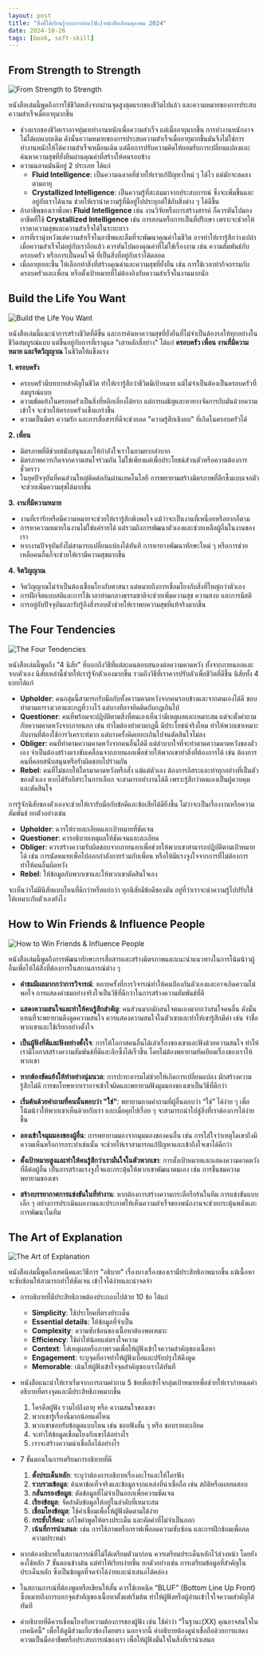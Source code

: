 ```yaml
---
layout: post
title: "สิ่งที่ได้เรียนรู้จากการอ่าน(ฟัง)หนังสือเดือนตุลาคม 2024"
date: 2024-10-26
tags: [book, soft-skill]
---
```


## From Strength to Strength
![From Strength to Strength](/assets/2024-10-26/2024-10-26-from-strength-to-strength.jpg)

หนังสือเล่มนี้พูดถึงการใช้ชีวิตหลังจากผ่านจุดสูงสุดแรกของชีวิตไปแล้ว และความหมายของการประสบความสำเร็จเมื่ออายุมากขึ้น

- ช่วงแรกของชีวิตเราอาจทุ่มเททำงานหนักเพื่อความสำเร็จ แต่เมื่ออายุมากขึ้น การทำงานหนักอาจไม่ได้ผลแบบเดิม ดังนั้นความหมายของการประสบความสำเร็จเมื่ออายุมากขึ้นมันจึงไม่ใช่การทำงานหนักให้ได้ความสำเร็จเหมือนเดิม แต่คือการปรับความคิดให้ยอมรับการเปลี่ยนแปลงและค้นหาความสุขที่ยั่งยืนผ่านคุณค่าที่สร้างให้คนรอบข้าง
- ความฉลาดมันมีอยู่ 2 ประเภท ได้แก่
  - **Fluid Intelligence**: เป็นความฉลาดที่ช่วยให้เราแก้ปัญหาใหม่ ๆ ได้ไว แต่มักจะลดลงตามอายุ
  - **Crystallized Intelligence**: เป็นความรู้ที่สะสมมาจากประสบการณ์ ซึ่งจะเพิ่มขึ้นและอยู่กับเราได้นาน ช่วยให้เรานำความรู้ที่มีอยู่ไปประยุกต์ใช้กับสิ่งต่าง ๆ ได้ดีขึ้น
- ถ้าอาชีพของเราพึ่งพา **Fluid Intelligence** เช่น งานวิจัยหรือการสร้างสรรค์ ก็ควรหันไปมองอาชีพที่ใช้ **Crystallized Intelligence** เช่น การสอนหรือการเป็นที่ปรึกษา เพราะจะช่วยให้เราหาความสุขและความสำเร็จได้ในระยะยาว
- การที่เรามุ่งหวังแต่ความสำเร็จในอาชีพและลืมที่จะพัฒนาคุณค่าในชีวิต อาจทำให้เรารู้สึกว่างเปล่าเมื่อความสำเร็จไม่อยู่กับเราอีกแล้ว ควรหันไปมองคุณค่าที่ไม่ใช่เรื่องงาน เช่น ความสัมพันธ์กับครอบครัว หรือการเป็นคนใจดี ที่เป็นสิ่งที่อยู่กับเราได้ตลอด
- เมื่ออายุเยอะขึ้น ให้เลือกทำสิ่งที่สร้างคุณค่าและความสุขที่ยั่งยืน เช่น การใช้เวลาทำกิจกรรมกับครอบครัวและเพื่อน หรือตั้งเป้าหมายที่ไม่ต้องอิงกับความสำเร็จในงานมากนัก

## Build the Life You Want
![Build the Life You Want](/assets/2024-10-26/2024-10-26-build-the-life-you-want.jpg)

หนังสือเล่มนี้แนะนำการสร้างชีวิตที่ดีขึ้น และการค้นหาความสุขที่ยั่งยืนที่ไม่จำเป็นต้องรอให้ทุกอย่างในชีวิตสมบูรณ์แบบ แต่ขึ้นอยู่กับการที่เราดูแล "เสาหลักสี่อย่าง" ได้แก่ **ครอบครัว เพื่อน งานที่มีความหมาย และจิตวิญญาณ** ในชีวิตให้แข็งแรง
  
**1. ครอบครัว**
   - ครอบครัวมีบทบาทสำคัญในชีวิต ทำให้เรารู้สึกว่าชีวิตมีเป้าหมาย แม้ไม่จำเป็นต้องเป็นครอบครัวที่สมบูรณ์แบบ
   - ความขัดแย้งในครอบครัวเป็นสิ่งที่หลีกเลี่ยงได้ยาก แต่การเผชิญและหาทางจัดการกับมันด้วยความเข้าใจ จะช่วยให้ครอบครัวแข็งแกร่งขึ้น
   - ความเป็นมิตร ความรัก และการสื่อสารที่ดีจะช่วยลด "ความรู้สึกเชิงลบ" ที่เกิดในครอบครัวได้

**2. เพื่อน**
   - มิตรภาพที่ดีช่วยสนับสนุนและให้กำลังใจเราในยามยากลำบาก
   - มิตรภาพควรเกิดจากความสนใจร่วมกัน ไม่ใช่เพียงแค่เพื่อประโยชน์ส่วนตัวหรือความต้องการชั่วคราว
   - ในยุคปัจจุบันที่คนส่วนใหญ่ติดต่อกันผ่านเทคโนโลยี การพยายามสร้างมิตรภาพที่ลึกซึ้งแบบเจอตัวจะช่วยเพิ่มความสุขได้มากขึ้น

**3. งานที่มีความหมาย**
   - งานที่เรารักหรือมีความหมายจะช่วยให้เรารู้สึกพึงพอใจ แม้ว่าจะเป็นงานที่เหนื่อยหรือยากก็ตาม
   - การหาความหมายในงานไม่ใช่แค่รายได้ แต่รวมถึงการพัฒนาตัวเองและช่วยเหลือผู้อื่นในงานของเรา
   - หากงานปัจจุบันยังไม่สามารถเปลี่ยนแปลงได้ทันที การหาทางพัฒนาทักษะใหม่ ๆ หรือการช่วยเหลือคนอื่นก็จะช่วยให้เรามีความสุขมากขึ้น

**4. จิตวิญญาณ**
   - จิตวิญญาณไม่จำเป็นต้องเชื่อมโยงกับศาสนา แต่หมายถึงการเชื่อมโยงกับสิ่งที่ใหญ่กว่าตัวเอง
   - การฝึกจิตแบบสติและการใช้เวลาท่ามกลางธรรมชาติจะช่วยเพิ่มความสุข ความสงบ และการมีสติ
   - การอยู่กับปัจจุบันและรับรู้ถึงสิ่งรอบตัวช่วยให้เราพบความสุขที่แท้จริงมากขึ้น

## The Four Tendencies
![The Four Tendencies](/assets/2024-10-26/2024-10-26-the-four-tendencies.jpg)

หนังสือเล่มนี้พูดถึง "4 นิสัย" ที่บอกถึงวิธีที่แต่ละคนตอบสนองต่อความคาดหวัง ทั้งจากภายนอกและจากตัวเอง นิสัยเหล่านี้ช่วยให้เรารู้จักตัวเองมากขึ้น รวมถึงวิธีที่เราควรปรับตัวเพื่อชีวิตที่ดีขึ้น นิสัยทั้ง 4 แบบได้แก่

- **Upholder**: คนกลุ่มนี้สามารถรับมือกับทั้งความคาดหวังจากคนรอบข้างและจากตนเองได้ดี ชอบทำตามตารางเวลาและกฎที่วางไว้ แต่บางทีอาจยึดติดกับกฎเกินไป
- **Questioner**: คนที่พร้อมจะปฏิบัติตามสิ่งที่ตนเองเห็นว่ามีเหตุผลและเหมาะสม แต่จะตั้งคำถามกับความคาดหวังจากภายนอก เช่น ทำไมต้องทำตามกฎนี้ มีประโยชน์จริงไหม ทำให้พวกเขาเหมาะกับงานที่ต้องใช้การวิเคราะห์มาก แต่บางครั้งคิดเยอะเกินไปจนตัดสินใจไม่ลง
- **Obliger**: คนที่ทำตามความคาดหวังจากคนอื่นได้ดี แต่ลำบากใจที่จะทำตามความคาดหวังของตัวเอง จำเป็นต้องสร้างแรงขับเคลื่อนจากภายนอกเพื่อช่วยให้พวกเขาทำสิ่งที่ต้องการได้ เช่น ต้องการคนที่คอยสนับสนุนหรือรับผิดชอบไปร่วมกัน
- **Rebel**: คนที่ไม่ชอบให้ใครมาคาดหวังหรือสั่ง แม้แต่ตัวเอง ต้องการอิสระและทำทุกอย่างที่เป็นตัวของตัวเอง หากได้รับอิสระในการเลือก จะสามารถทำงานได้ดี เพราะรู้สึกว่าตนเองเป็นผู้ควบคุมและตัดสินใจ

การรู้จักนิสัยของตัวเองจะช่วยให้เรารับมือกับข้อดีและข้อเสียได้ดียิ่งขึ้น ไม่ว่าจะเป็นเรื่องงานหรือความสัมพันธ์ ยกตัวอย่างเช่น

- **Upholder**: ควรให้รายละเอียดและเป้าหมายที่ชัดเจน
- **Questioner**: ควรอธิบายเหตุผลให้ชัดเจนและละเอียด
- **Obliger**: ควรสร้างความรับผิดชอบจากภายนอกเพื่อช่วยให้พวกเขาสามารถปฏิบัติตามเป้าหมายได้ เช่น การนัดหมายเพื่อไปออกกำลังกายร่วมกับเพื่อน หรือให้มีแรงจูงใจจากการที่ไม่ต้องการทำให้คนอื่นผิดหวัง
- **Rebel**: ให้ข้อมูลกับพวกเขาและให้พวกเขาตัดสินใจเอง

จะเห็นว่าไม่มีนิสัยแบบไหนที่ดีกว่าหรือแย่กว่า ทุกนิสัยมีข้อดีของมัน อยู่ที่ว่าเราจะนำความรู้ไปปรับใช้ให้เหมาะกับตัวเองยังไง

## How to Win Friends & Influence People
![How to Win Friends & Influence People](/assets/2024-10-26/2024-10-26-how-to-win-friends-and-influence-people.jpg)

หนังสือเล่มนี้พูดถึงการพัฒนาทักษะการสื่อสารและสร้างมิตรภาพและแนะนำแนวทางในการโน้มน้าวผู้อื่นเพื่อให้ได้สิ่งที่ต้องการในสถานการณ์ต่าง ๆ

- **คำชมมีผลมากกว่าการวิจารณ์**: หลายครั้งที่การวิจารณ์ทำให้คนป้องกันตัวเองและอาจเกิดความไม่พอใจ การแสดงคำชมอย่างจริงใจเป็นวิธีที่ดีกว่าในการสร้างความสัมพันธ์ที่ดี

- **แสดงความสนใจและทำให้คนรู้สึกสำคัญ**: คนส่วนมากมักสนใจตนเองมากกว่าสนใจคนอื่น ดังนั้น แทนที่จะพยายามดึงดูดความสนใจ ควรแสดงความสนใจในตัวเขาและทำให้เขารู้สึกมีค่า เช่น จำชื่อพวกเขาและใช้เรียกอย่างตั้งใจ

- **เป็นผู้ฟังที่ดีและฟังอย่างตั้งใจ**: การให้โอกาสคนอื่นได้เล่าเรื่องของเขาและฟังด้วยความสนใจ ทำให้เรามีโอกาสสร้างความสัมพันธ์ที่ดีและลึกซึ้งได้เร็วขึ้น โดยไม่ต้องพยายามยัดเยียดเรื่องของเราให้พวกเขา

- **หากต้องขัดแย้งให้ทำอย่างนุ่มนวล**: การปะทะคารมไม่ช่วยให้เกิดการเปลี่ยนแปลง มักสร้างความรู้สึกไม่ดี การขอโทษหากเราอาจเข้าใจผิดและพยายามฟังมุมมองของเขาเป็นวิธีที่ดีกว่า

- **เริ่มต้นด้วยคำถามที่คนนั้นตอบว่า "ใช่"**: พยายามถามคำถามที่ผู้อื่นตอบว่า “ใช่” ได้ง่าย ๆ เพื่อโน้มน้าวให้พวกเขาเห็นด้วยกับเรา และเมื่อคุยไปเรื่อย ๆ จะสามารถนำไปสู่สิ่งที่เราต้องการได้ง่ายขึ้น

- **ลองเข้าใจมุมมองของผู้อื่น**: การพยายามมองจากมุมมองของคนอื่น เช่น การใส่ใจว่าเหตุใดเขาถึงมีความเห็นหรือการกระทำเช่นนั้น จะช่วยให้เราสามารถแก้ปัญหาและเข้าถึงใจเขาได้ดีกว่า

- **ตั้งเป้าหมายสูงและทำให้คนรู้สึกว่าเรามั่นใจในตัวพวกเขา**: การตั้งเป้าหมายและแสดงความคาดหวังที่ดีต่อผู้อื่น เป็นการสร้างแรงจูงใจและกระตุ้นให้พวกเขาพัฒนาตนเอง เช่น การชื่นชมความพยายามของเขา

- **สร้างบรรยากาศการแข่งขันในที่ทำงาน**: หากต้องการสร้างความกระตือรือร้นในทีม การแข่งขันแบบเล็ก ๆ อย่างการประเมินผลงานและประกาศให้เห็นความสำเร็จของพนักงานจะช่วยกระตุ้นพลังและการพัฒนาในทีม

## The Art of Explanation
![The Art of Explanation](/assets/2024-10-26/2024-10-26-the-art-of-explanation.jpg)

หนังสือเล่มนี้พูดถึงเทคนิคและวิธีการ "อธิบาย" เรื่องบางเรื่องของเรามีประสิทธิภาพมากขึ้น แม้เนื้อหาจะซับซ้อนให้สามารถทำให้ชัดเจน เข้าใจได้ง่ายและน่าจดจำ

- การอธิบายที่มีประสิทธิภาพต้องประกอบไปด้วย 10 ข้อ ได้แก่
  - **Simplicity**: ใช้ประโยคที่ตรงประเด็น
  - **Essential details**: ให้ข้อมูลที่จำเป็น
  - **Complexity**: ความซับซ้อนของเนื้อหาต้องพอเหมาะ
  - **Efficiency**: ใช้คำให้น้อยแต่ตรงใจความ
  - **Context**: ใส่เหตุผลหรือภาพรวมเพื่อให้ผู้ฟังเข้าใจความสำคัญของเนื้อหา
  - **Engagement**: ระบุจุดที่อาจทำให้ผู้ฟังเบื่อและปรับปรุงให้ดึงดูด
  - **Memorable**: เน้นให้ผู้ฟังเข้าใจจุดสำคัญของเราได้ทันที

- หนังสือแนะนำให้เราเริ่มจากการถามคำถาม 5 ข้อเพื่อเข้าใจกลุ่มเป้าหมายเพื่อช่วยให้เรากำหนดคำอธิบายที่ตรงจุดและมีประสิทธิภาพมากขึ้น
  1. ใครคือผู้ฟัง รวมไปถึงอายุ หรือ ความสนใจของเขา
  2. พวกเขารู้เรื่องนี้มากน้อยแค่ไหน 
  3. พวกเขาชอบรับข้อมูลแบบไหน เช่น ชอบฟังสั้น ๆ หรือ ชอบรายละเอียด 
  4. จะทำให้ข้อมูลเชื่อมโยงกับเขาได้อย่างไร
  5. เราจะสร้างความน่าเชื่อถือได้อย่างไร 

- 7 ขั้นตอนในการเตรียมการอธิบายที่ดี 
  1. **ตั้งประเด็นหลัก**: ระบุว่าต้องการอธิบายเรื่องอะไรและให้ใครฟัง
  2. **รวบรวมข้อมูล**: ค้นหาข้อเท็จจริงและข้อมูลจากแหล่งที่น่าเชื่อถือ เช่น สถิติหรือผลทดสอบ
  3. **กลั่นกรองข้อมูล**: ตัดข้อมูลที่ไม่จำเป็นออกเพื่อความชัดเจน
  4. **เรียงข้อมูล**: จัดลำดับข้อมูลให้อยู่ในลำดับที่เหมาะสม
  5. **เชื่อมโยงข้อมูล**: ใช้คำเชื่อมเพื่อให้ผู้ฟังติดตามได้ง่าย
  6. **กระชับให้คม**: แก้ไขคำพูดให้ตรงประเด็น และคัดคำที่ไม่จำเป็นออก
  7. **เน้นที่การนำเสนอ**: เช่น การใช้ภาพหรือกราฟเพื่อลดความซับซ้อน และการฝึกซ้อมเพื่อลดความประหม่า

- หากต้องอธิบายในสถานการณ์ที่ไม่ได้เตรียมตัวมาก่อน ควรเตรียมประเด็นหลักไว้ล่วงหน้า โดยยังคงใช้หลัก 7 ขั้นตอนข้างต้น แต่ทำให้เรียบง่ายขึ้น ยกตัวอย่างเช่น การเตรียมข้อมูลที่สำคัญในประเด็นหลัก ซึ่งเป็นข้อมูลที่จดจำได้ง่ายและนำเสนอได้คล่อง

- ในสถานการณ์ที่ต้องพูดหรือเขียนให้สั้น ควรใช้เทคนิค “BLUF” (Bottom Line Up Front) ซึ่งหมายถึงการบอกจุดสำคัญของเนื้อหาตั้งแต่เริ่มต้น ทำให้ผู้ฟังหรือผู้อ่านเข้าใจใจความสำคัญได้ทันที

- คำอธิบายที่ดีควรเชื่อมโยงกับความต้องการของผู้ฟัง เช่น ใช้คำว่า “ในฐานะ(XX) คุณอาจสนใจในเทคนิคนี้” เพื่อให้ดูมีส่วนเกี่ยวข้องโดยตรง นอกจากนี้ คำอธิบายต้องดูน่าเชื่อถือด้วยการแสดงความเป็นมืออาชีพหรือประสบการณ์ของเรา เพื่อให้ผู้ฟังมั่นใจในสิ่งที่เรานำเสนอ
